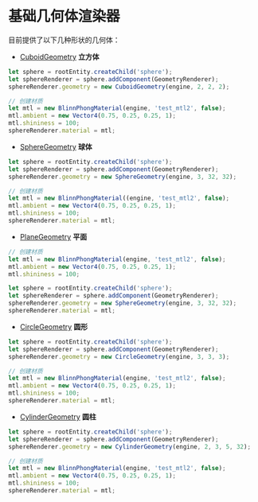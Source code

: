 # 基础几何体渲染器

目前提供了以下几种形状的几何体：

- [CuboidGeometry](${book.api}classes/core.cuboidgeometry.html) **立方体**

```typescript
let sphere = rootEntity.createChild('sphere');
let sphereRenderer = sphere.addComponent(GeometryRenderer);
sphereRenderer.geometry = new CuboidGeometry(engine, 2, 2, 2);

// 创建材质
let mtl = new BlinnPhongMaterial(engine, 'test_mtl2', false);
mtl.ambient = new Vector4(0.75, 0.25, 0.25, 1);
mtl.shininess = 100;
sphereRenderer.material = mtl;
```

- [SphereGeometry](${book.api}classes/core.spheregeometry.html) **球体**

```typescript
let sphere = rootEntity.createChild('sphere');
let sphereRenderer = sphere.addComponent(GeometryRenderer);
sphereRenderer.geometry = new SphereGeometry(engine, 3, 32, 32);

// 创建材质
let mtl = new BlinnPhongMaterial((engine, 'test_mtl2', false);
mtl.ambient = new Vector4(0.75, 0.25, 0.25, 1);
mtl.shininess = 100;
sphereRenderer.material = mtl;
```

- [PlaneGeometry](${book.api}classes/core.spheregeometry.html) **平面**

```typescript
// 创建材质
let mtl = new BlinnPhongMaterial(engine, 'test_mtl2', false);
mtl.ambient = new Vector4(0.75, 0.25, 0.25, 1);
mtl.shininess = 100;

let sphere = rootEntity.createChild('sphere');
let sphereRenderer = sphere.addComponent(GeometryRenderer);
sphereRenderer.geometry = new SphereGeometry(engine, 3, 32, 32);
sphereRenderer.material = mtl;
```

- [CircleGeometry](${book.api}classes/core.circlegeometry.html) **圆形**

```typescript
let sphere = rootEntity.createChild('sphere');
let sphereRenderer = sphere.addComponent(GeometryRenderer);
sphereRenderer.geometry = new CircleGeometry(engine, 3, 3, 3);

// 创建材质
let mtl = new BlinnPhongMaterial(engine, 'test_mtl2', false);
mtl.ambient = new Vector4(0.75, 0.25, 0.25, 1);
mtl.shininess = 100;
sphereRenderer.material = mtl;
```

- [CylinderGeometry](${book.api}classes/core.cylindergeometry.html) **圆柱**

```typescript
let sphere = rootEntity.createChild('sphere');
let sphereRenderer = sphere.addComponent(GeometryRenderer);
sphereRenderer.geometry = new CylinderGeometry(engine, 2, 3, 5, 32);

// 创建材质
let mtl = new BlinnPhongMaterial(engine, 'test_mtl2', false);
mtl.ambient = new Vector4(0.75, 0.25, 0.25, 1);
mtl.shininess = 100;
sphereRenderer.material = mtl;
```